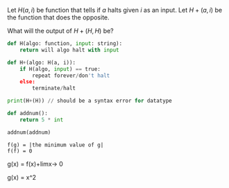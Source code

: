Let $H(a,i)$ be function that tells if $a$ halts given $i$ as an input.
Let $H+(a,i)$ be the function that does the opposite.

What will the output of $H+(H, H)$ be?

```python
def H(algo: function, input: string):
	return will algo halt with input

def H+(algo: H(a, i)):
	if H(algo, input) == true:
		repeat forever/don't halt
	else:
		terminate/halt

print(H+(H)) // should be a syntax error for datatype
```

```python
def addnum():
	return 5 * int

addnum(addnum)
```

```
f(g) = |the minimum value of g|
f(f) = 0
```
g(x) = f(x)+limx-> 0

g(x) = x^2